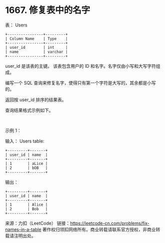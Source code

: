 # 1667. 修复表中的名字

表： Users

```
+----------------+---------+
| Column Name    | Type    |
+----------------+---------+
| user_id        | int     |
| name           | varchar |
+----------------+---------+
```

user_id 是该表的主键。
该表包含用户的 ID 和名字。名字仅由小写和大写字符组成。
 

编写一个 SQL 查询来修复名字，使得只有第一个字符是大写的，其余都是小写的。

返回按 user_id 排序的结果表。

查询结果格式示例如下。

 

示例 1：

输入：
Users table:

```
+---------+-------+
| user_id | name  |
+---------+-------+
| 1       | aLice |
| 2       | bOB   |
+---------+-------+
```

输出：

```
+---------+-------+
| user_id | name  |
+---------+-------+
| 1       | Alice |
| 2       | Bob   |
+---------+-------+
```

来源：力扣（LeetCode）
链接：https://leetcode-cn.com/problems/fix-names-in-a-table
著作权归领扣网络所有。商业转载请联系官方授权，非商业转载请注明出处。
